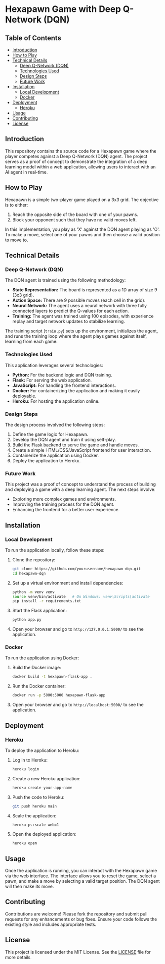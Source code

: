 # Hexapawn Game with Deep Q-Network (DQN)

## Table of Contents

- [Introduction](#introduction)
- [How to Play](#how-to-play)
- [Technical Details](#technical-details)
  - [Deep Q-Network (DQN)](#deep-q-network-dqn)
  - [Technologies Used](#technologies-used)
  - [Design Steps](#design-steps)
  - [Future Work](#future-work)
- [Installation](#installation)
  - [Local Development](#local-development)
  - [Docker](#docker)
- [Deployment](#deployment)
  - [Heroku](#heroku)
- [Usage](#usage)
- [Contributing](#contributing)
- [License](#license)

## Introduction

This repository contains the source code for a Hexapawn game where the player competes against a Deep Q-Network (DQN) agent. The project serves as a proof of concept to demonstrate the integration of a deep learning model within a web application, allowing users to interact with an AI agent in real-time.

## How to Play

Hexapawn is a simple two-player game played on a 3x3 grid. The objective is to either:
1. Reach the opposite side of the board with one of your pawns.
2. Block your opponent such that they have no valid moves left.

In this implementation, you play as 'X' against the DQN agent playing as 'O'. To make a move, select one of your pawns and then choose a valid position to move to.

## Technical Details

### Deep Q-Network (DQN)

The DQN agent is trained using the following methodology:
- **State Representation:** The board is represented as a 1D array of size 9 (3x3 grid).
- **Action Space:** There are 9 possible moves (each cell in the grid).
- **Neural Network:** The agent uses a neural network with three fully connected layers to predict the Q-values for each action.
- **Training:** The agent was trained using 100 episodes, with experience replay and target network updates to stabilize learning.

The training script (`train.py`) sets up the environment, initializes the agent, and runs the training loop where the agent plays games against itself, learning from each game.

### Technologies Used

This application leverages several technologies:
- **Python:** For the backend logic and DQN training.
- **Flask:** For serving the web application.
- **JavaScript:** For handling the frontend interactions.
- **Docker:** For containerizing the application and making it easily deployable.
- **Heroku:** For hosting the application online.

### Design Steps

The design process involved the following steps:
1. Define the game logic for Hexapawn.
2. Develop the DQN agent and train it using self-play.
3. Build the Flask backend to serve the game and handle moves.
4. Create a simple HTML/CSS/JavaScript frontend for user interaction.
5. Containerize the application using Docker.
6. Deploy the application to Heroku.

### Future Work

This project was a proof of concept to understand the process of building and deploying a game with a deep learning agent. The next steps involve:
- Exploring more complex games and environments.
- Improving the training process for the DQN agent.
- Enhancing the frontend for a better user experience.

## Installation

### Local Development

To run the application locally, follow these steps:

1. Clone the repository:
    ```sh
    git clone https://github.com/yourusername/hexapawn-dqn.git
    cd hexapawn-dqn
    ```

2. Set up a virtual environment and install dependencies:
    ```sh
    python -m venv venv
    source venv/bin/activate   # On Windows: venv\Scripts\activate
    pip install -r requirements.txt
    ```

3. Start the Flask application:
    ```sh
    python app.py
    ```

4. Open your browser and go to `http://127.0.0.1:5000/` to see the application.

### Docker

To run the application using Docker:

1. Build the Docker image:
    ```sh
    docker build -t hexapawn-flask-app .
    ```

2. Run the Docker container:
    ```sh
    docker run -p 5000:5000 hexapawn-flask-app
    ```

3. Open your browser and go to `http://localhost:5000/` to see the application.

## Deployment

### Heroku

To deploy the application to Heroku:

1. Log in to Heroku:
    ```sh
    heroku login
    ```

2. Create a new Heroku application:
    ```sh
    heroku create your-app-name
    ```

3. Push the code to Heroku:
    ```sh
    git push heroku main
    ```

4. Scale the application:
    ```sh
    heroku ps:scale web=1
    ```

5. Open the deployed application:
    ```sh
    heroku open
    ```

## Usage

Once the application is running, you can interact with the Hexapawn game via the web interface. The interface allows you to reset the game, select a pawn, and make a move by selecting a valid target position. The DQN agent will then make its move.

## Contributing

Contributions are welcome! Please fork the repository and submit pull requests for any enhancements or bug fixes. Ensure your code follows the existing style and includes appropriate tests.

## License

This project is licensed under the MIT License. See the [LICENSE](LICENSE) file for more details.

